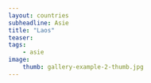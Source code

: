 ```yaml
---
layout: countries
subheadline: Asie
title: "Laos"
teaser: 
tags:
    - asie
image:
    thumb: gallery-example-2-thumb.jpg
---
```

